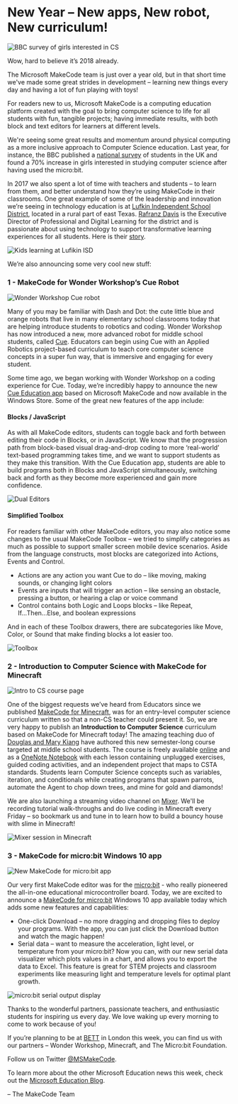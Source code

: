 # New Year – New apps, New robot, New curriculum!

![BBC survey of girls interested in CS](/static/blog/bett/bbc-survey.jpg)

Wow, hard to believe it’s 2018 already.

The Microsoft MakeCode team is just over a year old, but in that short time we've made some great strides in development – learning new things every day and having a lot of fun playing with toys!

For readers new to us, Microsoft MakeCode is a computing education platform created with the goal to bring computer science to life for all students with fun, tangible projects; having immediate results, with both block and text editors for learners at different levels.

We're seeing some great results and momentum around physical computing as a more inclusive approach to Computer Science education. Last year, for instance, the BBC published a [national survey](http://www.bbc.co.uk/mediacentre/latestnews/2017/microbit-first-year) of students in the UK and found a 70% increase in girls interested in studying computer science after having used the micro:bit.

In 2017 we also spent a lot of time with teachers and students – to learn from them, and better understand how they’re using MakeCode in their classrooms. One great example of some of the leadership and innovation we’re seeing in technology education is at [Lufkin Independent School District](http://www.lufkinisd.org/), located in a rural part of east Texas. [Rafranz Davis](http://rafranzdavis.com/) is the Executive Director of Professional and Digital Learning for the district and is passionate about using technology to support transformative learning experiences for all students. Here is their [story](https://youtu.be/rcpAA59Pppo).

![Kids learning at Lufikin ISD](/static/blog/bett/lufkin-isd.jpg)

We’re also announcing some very cool new stuff:

### 1 - MakeCode for Wonder Workshop’s Cue Robot

![Wonder Workshop Cue robot](/static/blog/bett/robot.jpg)

Many of you may be familiar with Dash and Dot: the cute little blue and orange robots that live in many elementary school classrooms today that are helping introduce students to robotics and coding. Wonder Workshop has now introduced a new, more advanced robot for middle school students, called [Cue](https://www.makewonder.com/cue_the_cleverbot). Educators can begin using Cue with an Applied Robotics project-based curriculum to teach core computer science concepts in a super fun way, that is immersive and engaging for every student.

Some time ago, we began working with Wonder Workshop on a coding experience for Cue. Today, we’re incredibly happy to announce the new [Cue Education app](https://www.microsoft.com/store/apps/9N7PL3R10P4S) based on Microsoft MakeCode and now available in the Windows Store. Some of the great new features of the app include:

#### Blocks / JavaScript

As with all MakeCode editors, students can toggle back and forth between editing their code in Blocks, or in JavaScript. We know that the progression path from block-based visual drag-and-drop coding to more ‘real-world’ text-based programming takes time, and we want to support students as they make this transition. With the Cue Education app, students are able to build programs both in Blocks and JavaScript simultaneously, switching back and forth as they become more experienced and gain more confidence.

![Dual Editors](/static/blog/bett/dual-editors.jpg)

#### Simplified Toolbox

For readers familiar with other MakeCode editors, you may also notice some changes to the usual MakeCode Toolbox – we tried to simplify categories as much as possible to support smaller screen mobile device scenarios. Aside from the language constructs, most blocks are categorized into Actions, Events and Control.

* Actions are any action you want Cue to do – like moving, making sounds, or changing light colors
* Events are inputs that will trigger an action – like sensing an obstacle, pressing a button, or hearing a clap or voice command
* Control contains both Logic and Loops blocks – like Repeat, If...Then...Else, and boolean expressions

And in each of these Toolbox drawers, there are subcategories like Move, Color, or Sound that make finding blocks a lot easier too.

![Toolbox](/static/blog/bett/toolbox.jpg)

### 2 - Introduction to Computer Science with MakeCode for Minecraft

![Intro to CS course page](/static/blog/bett/intro-to-cs.jpg)

One of the biggest requests we’ve heard from Educators since we published [MakeCode for Minecraft](https://minecraft.makecode.com/setup), was for an entry-level computer science curriculum written so that a non-CS teacher could present it. So, we are very happy to publish an **Introduction to Computer Science** curriculum based on MakeCode for Minecraft today! The amazing teaching duo of [Douglas and Mary Kiang](https://minecraft.makecode.com/courses/csintro/about/authors) have authored this new semester-long course targeted at middle school students. The course is freely available [online](https://minecraft.makecode.com/courses/csintro) and as a [OneNote Notebook](https://1drv.ms/o/s!AmMIW5Hxi0RtgYNcWD5CLMgG64SnyQ) with each lesson containing unplugged exercises, guided coding activities, and an independent project that maps to CSTA standards. Students learn Computer Science concepts such as variables, iteration, and conditionals while creating programs that spawn parrots, automate the Agent to chop down trees, and mine for gold and diamonds!

We are also launching a streaming video channel on [Mixer](https://mixer.com/MakeCode). We'll be recording tutorial walk-throughs and do live coding in Minecraft every Friday – so bookmark us and tune in to learn how to build a bouncy house with slime in Minecraft!

![Mixer session in Minecraft](/static/blog/bett/mixer.jpg)

### 3 - MakeCode for micro:bit Windows 10 app

![New MakeCode for micro:bit app](/static/blog/bett/microbit-app.jpg)

Our very first MakeCode editor was for the [micro:bit](http://microbit.org/) - who really pioneered the all-in-one educational microcontroller board. Today, we are excited to announce a [MakeCode for micro:bit](https://www.microsoft.com/store/productId/9PJC7SV48LCX) Windows 10 app available today which adds some new features and capabilities:

* One-click Download – no more dragging and dropping files to deploy your programs. With the app, you can just click the Download button and watch the magic happen!
* Serial data – want to measure the acceleration, light level, or temperature from your micro:bit? Now you can, with our new serial data visualizer which plots values in a chart, and allows you to export the data to Excel. This feature is great for STEM projects and classroom experiments like measuring light and temperature levels for optimal plant growth.

![micro:bit serial output display](/static/blog/bett/microbit-serial.jpg)

Thanks to the wonderful partners, passionate teachers, and enthusiastic students for inspiring us every day. We love waking up every morning to come to work because of you!

If you’re planning to be at [BETT](https://www.bettshow.com/) in London this week, you can find us with our partners – Wonder Workshop, Minecraft, and The Micro:bit Foundation.

Follow us on Twitter [@MSMakeCode](https://twitter.com/MSMakeCode).

To learn more about the other Microsoft Education news this week, check out the [Microsoft Education Blog](https://educationblog.microsoft.com/2018/01/).

– The MakeCode Team